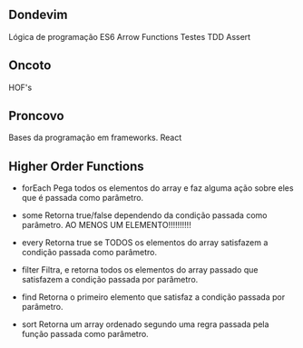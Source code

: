 ## Dondevim
  Lógica de programação
  ES6 Arrow Functions
  Testes TDD Assert

## Oncoto
  HOF's

## Proncovo
  Bases da programação em frameworks.
  React


## Higher Order Functions

   - forEach
    Pega todos os elementos do array e faz alguma ação sobre eles que é passada como parâmetro.
   - some
    Retorna true/false dependendo da condição passada como parâmetro. AO MENOS UM ELEMENTO!!!!!!!!!!
   - every
    Retorna true se TODOS os elementos do array satisfazem a condição passada como parâmetro.
   - filter
    Filtra, e retorna todos os elementos do array passado que satisfazem a condição passada por parâmetro.

   - find
    Retorna o primeiro elemento que satisfaz a condição passada por parâmetro.
   - sort
    Retorna um array ordenado segundo uma regra passada pela função passada como parâmetro.

